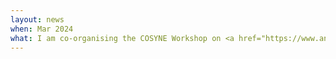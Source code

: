```yaml
---
layout: news
when: Mar 2024
what: I am co-organising the COSYNE Workshop on <a href="https://www.analytical-connectionism.net/workshop/2024-geometry-dynamics/">The geometry &amp; dynamics of learning: Bridging analytical and experimental insights into neural representations</a>.
---
```

